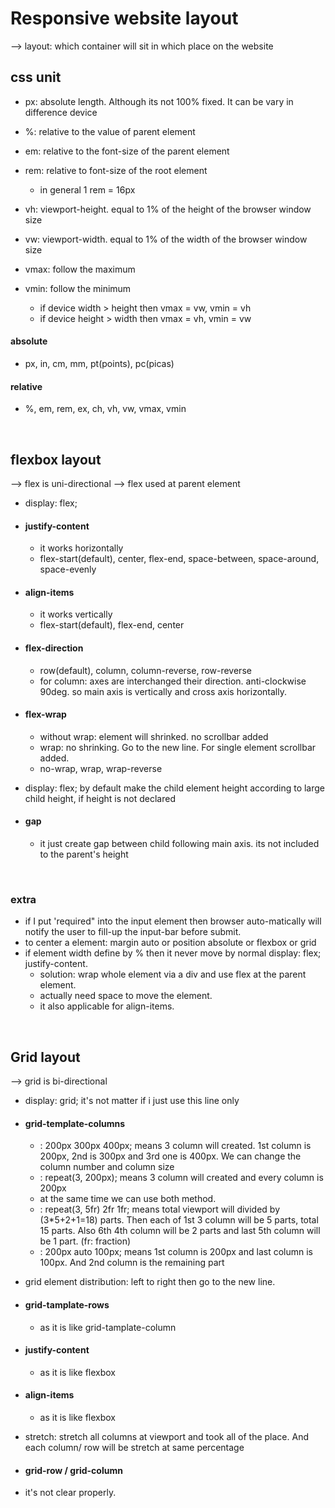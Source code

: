 # Responsive website layout
--> layout: which container will sit in which place on the website

## css unit
- px: absolute length. Although its not 100% fixed. It can be vary in difference device
- %: relative to the value of parent element
- em: relative to the font-size of the parent element
- rem: relative to font-size of the root element
    - in general 1 rem = 16px

- vh: viewport-height. equal to 1% of the height of the browser window size
- vw: viewport-width. equal to 1% of the width of the browser window size
- vmax: follow the maximum
- vmin: follow the minimum
    - if device width > height then vmax = vw, vmin = vh
    - if device height > width then vmax = vh, vmin = vw

#### absolute
- px, in, cm, mm, pt(points), pc(picas)

#### relative
- %, em, rem, ex, ch, vh, vw, vmax, vmin

<br>

## flexbox layout
--> flex is uni-directional
--> flex used at parent element
- display: flex;

- #### justify-content
    - it works horizontally
    - flex-start(default), center, flex-end, space-between, space-around, space-evenly
- #### align-items
    - it works vertically
    - flex-start(default), flex-end, center

- #### flex-direction
    - row(default), column, column-reverse, row-reverse
    - for column: axes are interchanged their direction. anti-clockwise 90deg. so main axis is vertically and cross axis horizontally.

- #### flex-wrap
    - without wrap: element will shrinked. no scrollbar added
    - wrap: no shrinking. Go to the new line. For single element scrollbar added.
    - no-wrap, wrap, wrap-reverse

- display: flex; by default make the child element height according to large child height, if height is not declared

- #### gap
    - it just create gap between child following main axis. its not included to the parent's height

<br>


### extra
- if I put 'required" into the input element then browser auto-matically will notify the user to fill-up the input-bar before submit.
- to center a element: margin auto or position absolute or flexbox or grid
- if element width define by % then it never move by normal display: flex; justify-content.
    - solution: wrap whole element via a div and use flex at the parent element.
    - actually need space to move the element.
    - it also applicable for align-items.

<br>


## Grid layout
--> grid is bi-directional

- display: grid; it's not matter if i just use this line only

- #### grid-template-columns
    - : 200px 300px 400px; means 3 column will created. 1st column is 200px, 2nd is 300px and 3rd one is 400px. We can change the column number and column size
    - : repeat(3, 200px); means 3 column will created and every column is 200px
    - at the same time we can use both method.
    - : repeat(3, 5fr) 2fr 1fr; means total viewport will divided by (3*5+2+1=18) parts. Then each of 1st 3 column will be 5 parts, total 15 parts. Also 6th 4th column will be 2 parts and last 5th column will be 1 part. (fr: fraction)
    - : 200px auto 100px; means 1st column is 200px and last column is 100px. And 2nd column is the remaining part

- grid element distribution: left to right then go to the new line.

- #### grid-tamplate-rows
    - as it is like grid-tamplate-column

- #### justify-content
    - as it is like flexbox

- #### align-items
    - as it is like flexbox

- stretch: stretch all columns at viewport and took all of the place. And each column/ row will be stretch at same percentage

- #### grid-row / grid-column
- it's not clear properly.

